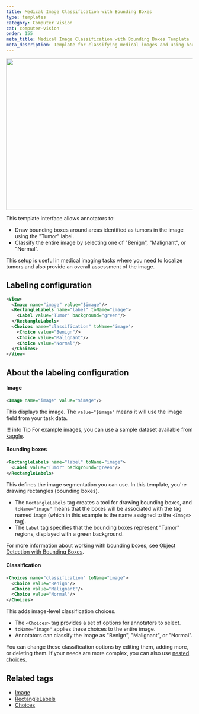 ```yaml
---
title: Medical Image Classification with Bounding Boxes
type: templates
category: Computer Vision
cat: computer-vision
order: 155
meta_title: Medical Image Classification with Bounding Boxes Template
meta_description: Template for classifying medical images and using bounding boxes for image segmentation.
---
```



<img src="/images/templates/medical-image-classification.png" alt="" class="gif-border" width="552px" height="408px" />

This template interface allows annotators to:
- Draw bounding boxes around areas identified as tumors in the image using the "Tumor" label.
- Classify the entire image by selecting one of "Benign", "Malignant", or "Normal".

This setup is useful in medical imaging tasks where you need to localize tumors and also provide an overall assessment of the image.

## Labeling configuration

```xml
<View>
  <Image name="image" value="$image"/>
  <RectangleLabels name="label" toName="image">
    <Label value="Tumor" background="green"/>
  </RectangleLabels>
  <Choices name="classification" toName="image">
    <Choice value="Benign"/>
    <Choice value="Malignant"/>
    <Choice value="Normal"/>
  </Choices>
</View>
```

## About the labeling configuration

#### Image

```xml
<Image name="image" value="$image"/>
```

This displays the image. The `value="$image"` means it will use the image field from your task data.

!!! info Tip
    For example images, you can use a sample dataset available from [kaggle](https://www.kaggle.com/datasets/aryashah2k/breast-ultrasound-images-dataset?resource=download). 


#### Bounding boxes

```xml
<RectangleLabels name="label" toName="image">
  <Label value="Tumor" background="green"/>
</RectangleLabels>
```
This defines the image segmentation you can use. In this template, you're drawing rectangles (bounding boxes). 

- The `RectangleLabels` tag creates a tool for drawing bounding boxes, and `toName="image"` means that the boxes will be associated with the tag named `image` (which in this example is the name assigned to the `<Image>` tag). 
- The `Label` tag specifies that the bounding boxes represent "Tumor" regions, displayed with a green background.

For more information about working with bounding boxes, see [Object Detection with Bounding Boxes](image_bbox). 

#### Classification

```xml
<Choices name="classification" toName="image">
  <Choice value="Benign"/>
  <Choice value="Malignant"/>
  <Choice value="Normal"/>
</Choices>
```

This adds image-level classification choices. 

- The `<Choices>` tag provides a set of options for annotators to select.
- `toName="image"` applies these choices to the entire image.
- Annotators can classify the image as "Benign", "Malignant", or "Normal".

You can change these classification options by editing them, adding more, or deleting them. If your needs are more complex, you can also use [nested choices](image_classification#Enhance-classification-templates-with-nested-choices). 


## Related tags

- [Image](/tags/image.html)
- [RectangleLabels](/tags/rectanglelabels.html)
- [Choices](/tags/choices.html)
